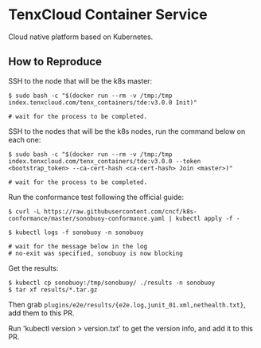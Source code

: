 # TenxCloud Container Service
Cloud native platform based on Kubernetes.

## How to Reproduce

SSH to the node that will be the k8s master:
```
$ sudo bash -c "$(docker run --rm -v /tmp:/tmp index.tenxcloud.com/tenx_containers/tde:v3.0.0 Init)"

# wait for the process to be completed.
```

SSH to the nodes that will be the k8s nodes, run the command below on each one:
```
$ sudo bash -c "$(docker run --rm -v /tmp:/tmp index.tenxcloud.com/tenx_containers/tde:v3.0.0 --token <bootstrap_token> --ca-cert-hash <ca-cert-hash> Join <master>)" 

# wait for the process to be completed.
```

Run the conformance test following the official guide:
```
$ curl -L https://raw.githubusercontent.com/cncf/k8s-conformance/master/sonobuoy-conformance.yaml | kubectl apply -f -

$ kubectl logs -f sonobuoy -n sonobuoy

# wait for the message below in the log
# no-exit was specified, sonobuoy is now blocking
```

Get the results:
```
$ kubectl cp sonobuoy:/tmp/sonobuoy/ ./results -n sonobuoy
$ tar xf results/*.tar.gz
```

Then grab `plugins/e2e/results/{e2e.log,junit_01.xml,nethealth.txt}`, add them to this PR.

Run 'kubectl version > version.txt' to get the version info, and add it to this PR.

